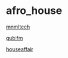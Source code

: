 # afro_house

[mnmltech](http://mnmltech.stream.laut.fm/mnmltech)

[gubifm](http://gubifm.stream.laut.fm/gubifm)

[houseaffair](http://houseaffair.stream.laut.fm/houseaffair)

